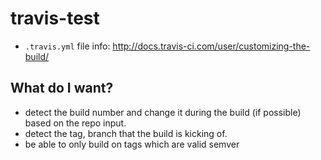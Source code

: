 # travis-test

 - `.travis.yml` file info: http://docs.travis-ci.com/user/customizing-the-build/

## What do I want?

 - detect the build number and change it during the build (if possible) based on the repo input.
 - detect the tag, branch that the build is kicking of.
 - be able to only build on tags which are valid semver
